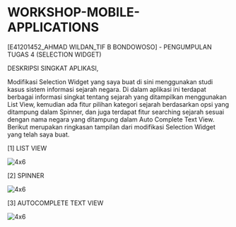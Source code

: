 # WORKSHOP-MOBILE-APPLICATIONS

[E41201452_AHMAD WILDAN_TIF B BONDOWOSO] - PENGUMPULAN TUGAS 4 (SELECTION WIDGET)

DESKRIPSI SINGKAT APLIKASI,

Modifikasi Selection Widget yang saya buat di sini menggunakan studi kasus sistem informasi sejarah negara. Di dalam aplikasi ini terdapat berbagai informasi singkat tentang sejarah yang ditampilkan menggunakan List View, kemudian ada fitur pilihan kategori sejarah berdasarkan opsi yang ditampung dalam Spinner, dan juga terdapat fitur searching sejarah sesuai dengan nama negara yang ditampung dalam Auto Complete Text View. Berikut merupakan ringkasan tampilan dari modifikasi Selection Widget yang telah saya buat.

[1] LIST VIEW

![4x6](https://user-images.githubusercontent.com/75109884/136315449-8139ad0a-ba57-4e80-96bf-8ba1099ea0b9.jpg)

[2] SPINNER

![4x6](https://user-images.githubusercontent.com/75109884/136315449-8139ad0a-ba57-4e80-96bf-8ba1099ea0b9.jpg)

[3] AUTOCOMPLETE TEXT VIEW

![4x6](https://user-images.githubusercontent.com/75109884/136315449-8139ad0a-ba57-4e80-96bf-8ba1099ea0b9.jpg)

